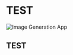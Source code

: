 # TEST
![Image Generation App](https://tse2.mm.bing.net/th?id=OIG1.ROQdizJUOfA03HtG4G_Q&pid=ImgGn)
## TEST
